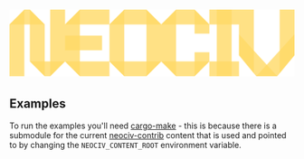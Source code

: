 # ![NEOCIV](https://raw.githubusercontent.com/neociv/neociv/master/logo.svg)

## Examples

To run the examples you'll need [cargo-make](https://sagiegurari.github.io/cargo-make/) - this is because there is a submodule for the current [neociv-contrib](https://github.com/neociv/neociv-contrib) content that is used and pointed to by changing the `NEOCIV_CONTENT_ROOT` environment variable.